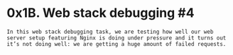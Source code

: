 # 0x1B. Web stack debugging #4

	In this web stack debugging task, we are testing how well our web server setup featuring Nginx is doing under pressure and it turns out it’s not doing well: we are getting a huge amount of failed requests.
